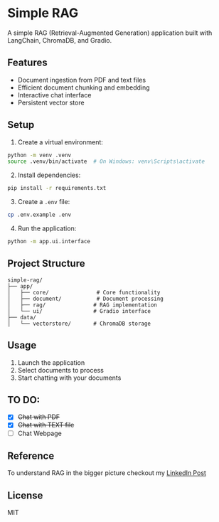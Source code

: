# Simple RAG

A simple RAG (Retrieval-Augmented Generation) application built with LangChain, ChromaDB, and Gradio.

## Features

- Document ingestion from PDF and text files
- Efficient document chunking and embedding
- Interactive chat interface
- Persistent vector store

## Setup

1. Create a virtual environment:
```bash
python -m venv .venv
source .venv/bin/activate  # On Windows: venv\Scripts\activate
```

2. Install dependencies:
```bash
pip install -r requirements.txt
```

3. Create a `.env` file:
```bash
cp .env.example .env
```

4. Run the application:
```bash
python -m app.ui.interface
```

## Project Structure

```
simple-rag/
├── app/
│   ├── core/               # Core functionality
│   ├── document/           # Document processing
│   ├── rag/               # RAG implementation
│   └── ui/                # Gradio interface
├── data/
│   └── vectorstore/       # ChromaDB storage
```

## Usage
1. Launch the application
3. Select documents to process
4. Start chatting with your documents

## TO DO:
- [x] ~~Chat with PDF~~
- [x] ~~Chat with TEXT file~~
- [ ] Chat Webpage

## Reference
To understand RAG in the bigger picture checkout my [LinkedIn Post](https://www.linkedin.com/posts/uysim-ty_rag-ai-llm-activity-7181259205654319104-B2s_?utm_source=share&utm_medium=member_desktop&rcm=ACoAABuzUcUBzY84P7Y1wcoqY899Gt4pCLhr_cQ)

## License

MIT 
